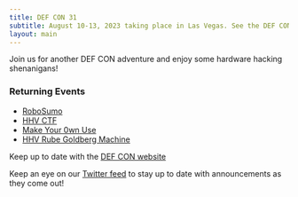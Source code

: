 ```yaml
---
title: DEF CON 31
subtitle: August 10-13, 2023 taking place in Las Vegas. See the DEF CON website for up to date information.
layout: main
---
```


Join us for another DEF CON adventure and enjoy some hardware hacking shenanigans!

### Returning Events
* [RoboSumo](/events/robosumo.html)
* [HHV CTF](/challenges/dc31.html)
* [Make Your 0wn Use](/events/makeyourownuse.html)
* [HHV Rube Goldberg Machine](/events/hhv_rgb.html)

Keep up to date with the [DEF CON website](https://defcon.org/)

Keep an eye on our [Twitter feed](https://twitter.com/DC_HHV) to stay up to date with announcements as they come out!

